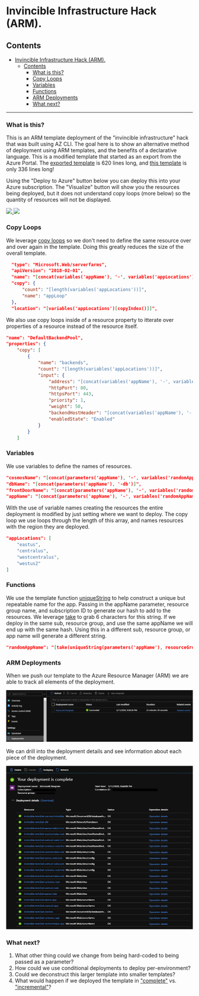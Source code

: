 # Invincible Infrastructure Hack (ARM).

## Contents
- [Invincible Infrastructure Hack (ARM).](#invincible-infrastructure-hack-arm)
  - [Contents](#contents)
    - [What is this?](#what-is-this)
    - [Copy Loops](#copy-loops)
    - [Variables](#variables)
    - [Functions](#functions)
    - [ARM Deployments](#arm-deployments)
    - [What next?](#what-next)

---

### What is this?

 This is an ARM template deployment of the "invincible infrastructure" hack that was built using AZ CLI. The goal here is to show an alternative method of deployment using ARM templates, and the benefits of a declarative language. This is a modified template that started as an export from the Azure Portal. The [exported template](https://github.com/edm-ms/invincible-env/blob/master/armTemplates/Portal%20Export/template.json) is 620 lines long, and [this template](https://github.com/edm-ms/invincible-env/blob/master/armTemplates/template.json) is only 336 lines long!

 Using the "Deploy to Azure" button below you can deploy this into your Azure subscription. The "Visualize" button will show you the resources being deployed, but it does not understand copy loops (more below) so the quantity of resources will not be displayed.

 <a href="https://portal.azure.com/#create/Microsoft.Template/uri/https%3A%2F%2Fraw.githubusercontent.com%2Fedm-ms%2Finvincible-env%2Fmaster%2FarmTemplates%2Ftemplate.json" target="_blank" rel="noopener noreferrer">


<img src="http://azuredeploy.net/deploybutton.png"/>

</a>

<a href="http://armviz.io/#/?load=https%3A%2F%2Fraw.githubusercontent.com%2Fedm-ms%2Finvincible-env%2Fmaster%2FarmTemplates%2Ftemplate.json" target="_blank" rel="noopener noreferrer">

<img src="http://armviz.io/visualizebutton.png"/>

</a>

### Copy Loops

We leverage [copy loops](https://docs.microsoft.com/en-us/azure/azure-resource-manager/templates/copy-variables#variable-iteration) so we don't need to define the same resource over and over again in the template. Doing this greatly reduces the size of the overall template.

```json
  "type": "Microsoft.Web/serverfarms",
  "apiVersion": "2018-02-01",
  "name": "[concat(variables('appName'), '-', variables('appLocations')[copyIndex()], variables('appServiceSuffix'))]",
  "copy": {
      "count": "[length(variables('appLocations'))]",
      "name": "appLoop"
  },
  "location": "[variables('appLocations')[copyIndex()]]",
```


We also use copy loops inside of a resource property to itterate over properties of a resource instead of the resource itself.

```json
"name": "DefaultBackendPool",
"properties": {
    "copy": [
        {
            "name": "backends",
            "count": "[length(variables('appLocations'))]",
            "input": {
                "address": "[concat(variables('appName'), '-', variables('appLocations')[copyIndex('backends')], '-web.azurewebsites.net')]",
                "httpPort": 80,
                "httpsPort": 443,
                "priority": 1,
                "weight": 50,
                "backendHostHeader": "[concat(variables('appName'), '-', variables('appLocations')[copyIndex('backends')], '-web.azurewebsites.net')]",
                "enabledState": "Enabled"
            }
        }
    ]
```

### Variables 

We use variables to define the names of resources.

```json
"cosmosName": "[concat(parameters('appName'), '-', variables('randomAppName'), '-cosmos')]",
"dbName": "[concat(parameters('appName'), '-db')]",
"frontDoorName": "[concat(parameters('appName'), '-', variables('randomAppName'), '-afd')]",
"appName": "[concat(parameters('appName'), '-', variables('randomAppName'))]",
```

With the use of variable names creating the resources the entire deployment is modified by just setting where we want to deploy. The copy loop we use loops through the length of this array, and names resources with the region they are deployed.

```json
"appLocations": [
    "eastus",
    "centralus",
    "westcentralus",
    "westus2"
]
```

### Functions

We use the template function [uniqueString](https://docs.microsoft.com/en-us/azure/azure-resource-manager/templates/template-functions-string#uniquestring) to help construct a unique but repeatable name for the app. Passing in the appName parameter, resource group name, and subscription ID to generate our hash to add to the resources. We leverage [take](https://docs.microsoft.com/en-us/azure/azure-resource-manager/templates/template-functions-array#take) to grab 6 characters for this string. If we deploy in the same sub, resource group, and use the same appName we will end up with the same hash. Using this in a different sub, resource group, or app name will generate a different string.

```json
"randomAppName": "[take(uniqueString(parameters('appName'), resourceGroup().name, subscription().subscriptionId), 6)]",
```

### ARM Deployments 

When we push our template to the Azure Resource Manager (ARM) we are able to track all elements of the deployment.

<img src="/armTemplates/images/deployment.png">

We can drill into the deployment details and see information about each piece of the deployment.

<img src="/armTemplates/images/deploymentInfo.png">

### What next? 
1. What other thing could we change from being hard-coded to being passed as a parameter?
2. How could we use conditional deployments to deploy per-environment?
3. Could we deconstruct this larger template into smaller templates?
4. What would happen if we deployed the template in ["complete"](https://docs.microsoft.com/en-us/azure/azure-resource-manager/templates/deployment-modes#complete-mode) vs. ["incremental"](https://docs.microsoft.com/en-us/azure/azure-resource-manager/templates/deployment-modes#incremental-mode)?